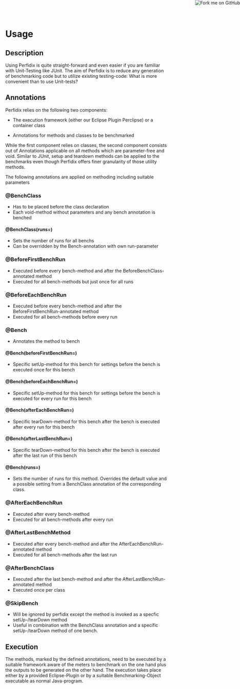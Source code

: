 <!--
~~
~~ Copyright (c) 2011, University of Konstanz, Distributed Systems Group
~~ All rights reserved.
~~
~~ Redistribution and use in source and binary forms, with or without
~~ modification, are permitted provided that the following conditions are met:
~~     * Redistributions of source code must retain the above copyright
~~       notice, this list of conditions and the following disclaimer.
~~     * Redistributions in binary form must reproduce the above copyright
~~       notice, this list of conditions and the following disclaimer in the
~~       documentation and/or other materials provided with the distribution.
~~     * Neither the name of the University of Konstanz nor the
~~       names of its contributors may be used to endorse or promote products
~~       derived from this software without specific prior written permission.
~~
~~ THIS SOFTWARE IS PROVIDED BY THE COPYRIGHT HOLDERS AND CONTRIBUTORS "AS IS" AND
~~ ANY EXPRESS OR IMPLIED WARRANTIES, INCLUDING, BUT NOT LIMITED TO, THE IMPLIED
~~ WARRANTIES OF MERCHANTABILITY AND FITNESS FOR A PARTICULAR PURPOSE ARE
~~ DISCLAIMED. IN NO EVENT SHALL <COPYRIGHT HOLDER> BE LIABLE FOR ANY
~~ DIRECT, INDIRECT, INCIDENTAL, SPECIAL, EXEMPLARY, OR CONSEQUENTIAL DAMAGES
~~ (INCLUDING, BUT NOT LIMITED TO, PROCUREMENT OF SUBSTITUTE GOODS OR SERVICES;
~~ LOSS OF USE, DATA, OR PROFITS; OR BUSINESS INTERRUPTION) HOWEVER CAUSED AND
~~ ON ANY THEORY OF LIABILITY, WHETHER IN CONTRACT, STRICT LIABILITY, OR TORT
~~ (INCLUDING NEGLIGENCE OR OTHERWISE) ARISING IN ANY WAY OUT OF THE USE OF THIS
~~ SOFTWARE, EVEN IF ADVISED OF THE POSSIBILITY OF SUCH DAMAGE.
~~
-->

<a href="https://github.com/disy/perfidix"><img style="position: absolute; top: 0; right: 0; border: 0;" src="https://s3.amazonaws.com/github/ribbons/forkme_right_red_aa0000.png" alt="Fork me on GitHub"/></a>

Usage
==========

Description
--------

Using Perfidix is quite straight-forward and even easier if you are familiar with Unit-Testing like JUnit.
The aim of Perfidix is to reduce any generation of benchmarking code but to utilize existing testing-code:
What is more convenient than to use Unit-tests?

Annotations
----------

Perfidix relies on the following two components:

* The execution framework (either our Eclipse Plugin Perclipse) or a container class

* Annotations for methods and classes to be benchmarked

While the first component relies on classes, the second component consists out of Annotations 
applicable on all methods which are parameter-free and void. Similar to JUnit, setup and teardown methods
can be applied to the benchmarks even though Perfidix offers finer granularity of those utility methods.

The following annotations are applied on methoding including suitable parameters

### @BenchClass

* Has to be placed before the class declaration
* Each void-method without parameters and any bench annotation is benched

#### @BenchClass(runs=)

* Sets the number of runs for all benchs
* Can be overridden by the Bench-annotation with own run-parameter

### @BeforeFirstBenchRun

* Executed before every bench-method and after the BeforeBenchClass-annotated method
* Executed for all bench-methods but just once for all runs

### @BeforeEachBenchRun

* Executed before every bench-method and after the BeforeFirstBenchRun-annotated method
* Executed for all bench-methods before every run

### @Bench

* Annotates the method to bench

#### @Bench(beforeFirstBenchRun=)

* Specific setUp-method for this bench for settings before the bench is executed once for this bench

#### @Bench(beforeEachBenchRun=)

* Specific setUp-method for this bench for settings before the bench is executed for every run for this bench

#### @Bench(afterEachBenchRun=)

* Specific tearDown-method for this bench after the bench is executed after every run for this bench

#### @Bench(afterLastBenchRun=)

* Specific tearDown-method for this bench after the bench is executed after the last run of this bench

#### @Bench(runs=)

* Sets the number of runs for this method. Overrides the default value and a possible setting from a BenchClass annotation of the corresponding class.

### @AfterEachBenchRun

* Executed after every bench-method
* Executed for all bench-methods after every run

### @AfterLastBenchMethod

* Executed after every bench-method and after the AfterEachBenchRun-annotated method
* Executed for all bench-methods after the last run

### @AfterBenchClass

* Executed after the last bench-method and after the AfterLastBenchRun-annotated method
* Executed once per class

### @SkipBench

* Will be ignored by perfidix except the method is invoked as a specfic setUp-/tearDown method
* Useful in combination with the BenchClass annotation and a specific setUp-/tearDown method of one bench.

Execution
----------

The methods, marked by the defined annotations, need to be executed by a suitable framework aware of the meters to benchmark on the one hand plus the outputs to be generated on the other hand. The execution takes place either by a provided Eclipse-Plugin or by a suitable Benchmarking-Object executable as normal Java-program.
 